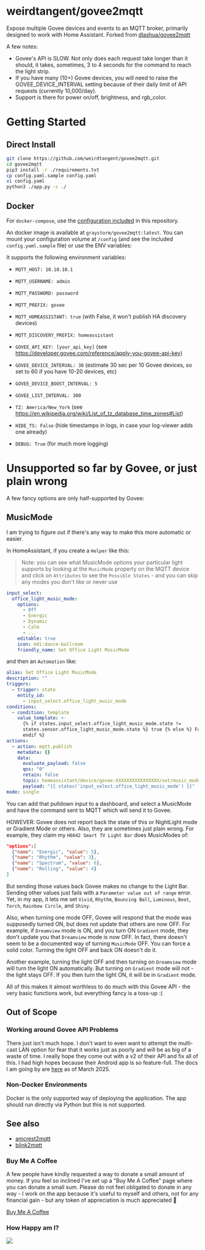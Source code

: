 # weirdtangent/govee2mqtt

Expose multiple Govee devices and events to an MQTT broker, primarily designed to work with Home Assistant.
Forked from [dlashua/govee2mqtt](https://github.com/dlashua/govee2mqtt)

A few notes:
* Govee's API is SLOW. Not only does each request take longer than it should, it takes, sometimes, 3 to 4 seconds for the command to reach the light strip.
* If you have many (10+) Govee devices, you will need to raise the GOVEE_DEVICE_INTERVAL setting because of their daily limit of API requests (currently 10,000/day).
* Support is there for power on/off, brightness, and rgb_color.

# Getting Started
## Direct Install
```bash
git clone https://github.com/weirdtangent/govee2mqtt.git
cd govee2mqtt
pip3 install -r ./requirements.txt
cp config.yaml.sample config.yaml
vi config.yaml
python3 ./app.py -c ./
```

## Docker
For `docker-compose`, use the [configuration included](https://github.com/weirdtangent/govee2mqtt/blob/master/docker-compose.yaml) in this repository.

An docker image is available at `graystorm/govee2mqtt:latest`. You can mount your configuration volume at `/config` (and see the included `config.yaml.sample` file) or use the ENV variables:

It supports the following environment variables:

-   `MQTT_HOST: 10.10.10.1`
-   `MQTT_USERNAME: admin`
-   `MQTT_PASSWORD: password`
-   `MQTT_PREFIX: govee`
-   `MQTT_HOMEASSISTANT: true` (with False, it won't publish HA discovery devices)
-   `MQTT_DISCOVERY_PREFIX: homeassistant`

-   `GOVEE_API_KEY: [your_api_key]` (see https://developer.govee.com/reference/apply-you-govee-api-key)
-   `GOVEE_DEVICE_INTERVAL: 30` (estimate 30 sec per 10 Govee devices, so set to 60 if you have 10-20 devices, etc)
-   `GOVEE_DEVICE_BOOST_INTERVAL: 5`
-   `GOVEE_LIST_INTERVAL: 300`

-   `TZ: America/New_York` (see https://en.wikipedia.org/wiki/List_of_tz_database_time_zones#List)
-   `HIDE_TS: False` (hide timestamps in logs, in case your log-viewer adds one already)
-   `DEBUG: True` (for much more logging)

# Unsupported so far by Govee, or just plain wrong

A few fancy options are only half-supported by Govee:

## MusicMode

I am trying to figure out if there's any way to make this more automatic or easier.

In HomeAssistant, if you create a `Helper` like this:

> Note: you can see what MusicMode options your particular light supports by looking at the `MusicMode` property on the MQTT device and click on `Attributes` to see the `Possible States` - and you can skip any modes you don't like or never use

```yaml
input_select:
  office_light_music_mode:
    options:
      - Off
      - Energic
      - Dynamic
      - Calm
      - ...
    editable: true
    icon: mdi:dance-ballroom
    friendly_name: Set Office Light MusicMode
```

and then an `Automation` like:

```yaml
alias: Set Office Light MusicMode
description: ""
triggers:
  - trigger: state
    entity_id:
      - input_select.office_light_music_mode
conditions:
  - condition: template
    value_template: >-
      {% if states.input_select.office_light_music_mode.state !=
      states.sensor.office_light_music_mode.state %} true {% else %} False {%
      endif %}
actions:
  - action: mqtt.publish
    metadata: {}
    data:
      evaluate_payload: false
      qos: "0"
      retain: false
      topic: homeassistant/device/govee-XXXXXXXXXXXXXXXX/set/music_mode
      payload: "{{ states('input_select.office_light_music_mode') }}"
mode: single
```

You can add that pulldown input to a dashboard, and select a MusicMode and have the command sent to MQTT which will send it to Govee.

HOWEVER: Govee does not report back the state of this or NightLight mode or Gradient Mode or others. Also, they are sometimes just plain wrong. For example, they claim my `H6042 Smart TV Light Bar` does MusicModes of:

```json
"options":[
  {"name": "Energic", "value": 5},
  {"name": "Rhythm", "value": 3},
  {"name": "Spectrum", "value": 6},
  {"name": "Rolling", "value": 4}
]
```

But sending those values back Govee makes no change to the Light Bar. Sending other values just fails with a `Parameter value out of range` error. Yet, in my app, it lets me set `Vivid`, `Rhythm`, `Bouncing Ball`, `Luminous`, `Beat`, `Torch`, `Rainbow Circle`, and `Shiny`.

Also, when turning one mode OFF, Govee will respond that the mode was supposedly turned ON, but does not update that others are now OFF. For example, if `Dreamview` mode is ON, and you turn ON `Gradient` mode, they don't update you that `Dreamview` mode is now OFF. In fact, there doesn't seem to be a documented way of turning `MusicMode` OFF. You can force a solid color. Turning the light OFF and back ON doesn't do it.

Another example, turning the light OFF and then turning on `Dreamview` mode will turn the light ON automatically. But turning on `Gradient` mode will not - the light stays OFF. If you then turn the light ON, it will be in `Gradient` mode.

All of this makes it almost worthless to do much with this Govee API - the very basic functions work, but everything fancy is a toss-up :(

## Out of Scope

### Working around Govee API Problems

There just isn't much hope. I don't want to even want to attempt the multi-cast LAN option for fear that it works just as poorly and will be as big of a waste of time. I really hope they come out with a v2 of their API and fix all of this. I had high hopes because their Android app is so feature-full. The docs I am going by are <a href="https://developer.govee.com/">here</a> as of March 2025.

### Non-Docker Environments

Docker is the only supported way of deploying the application. The app should run directly via Python but this is not supported.

## See also
* [amcrest2mqtt](https://github.com/weirdtangent/amcrest2mqtt)
* [blink2mqtt](https://github.com/weirdtangent/blink2mqtt)

### Buy Me A Coffee

A few people have kindly requested a way to donate a small amount of money. If you feel so inclined I've set up a "Buy Me A Coffee" page where you can donate a small sum. Please do not feel obligated to donate in any way - I work on the app because it's useful to myself and others, not for any financial gain - but any token of appreciation is much appreciated 🙂

<a href="https://buymeacoffee.com/weirdtangent">Buy Me A Coffee</a>

### How Happy am I?

<img src="https://github.com/weirdtangent/govee2mqtt/actions/workflows/deploy.yaml/badge.svg" />
